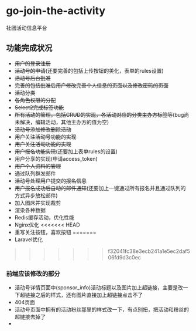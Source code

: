 # go-join-the-activity
社团活动信息平台

## 功能完成状况

- ~~用户的登录注册~~
- ~~活动号的申请~~(还要完善的包括上传按钮的美化，表单的rules设置)
- ~~活动号后台批准~~
- ~~完善的包括批准后用户修改完善个人信息的页面以及修改密码的页面~~
- ~~活动分类~~
- ~~各角色权限的分配~~
- ~~Select2完成标签功能~~
- ~~所有活动的管理，包括CRUD的实现，各活动对应的分类主办方标签等~~(bug尚未解决，编辑活动，其他主办方的值为空)
- ~~活动号添加修改删除活动~~
- ~~用户关注活动号功能的实现~~
- ~~用户关注活动功能的实现~~
- ~~用户报名功能实现~~(还要加上表单rules的设置)
- 用户分享的实现(申请access_token)
- ~~用户个人资料的管理~~
- 通过队列群发邮件
- ~~活动号处理用户提交的报名信息~~
- ~~用户报名成功后自动的邮件通知~~(还要加上一键通过所有报名并且通过队列的方式异步放松邮件)
- 加入图床并实现裁剪
- 渲染各种数据
- Redis缓存活动，优化性能
- Nginx优化
<<<<<<< HEAD
- 重写关注按钮，喜欢按钮
=======
- Laravel优化
>>>>>>> f32041fc38e3ecb241a1e5ec2daf506fd9d3c0ec

### 前端应该修改的部分

- 活动号详情页面中(sponsor_info)活动标题以及图片加上超链接，主要是改一下超链接之后的样式，还有图片直接加上超链接点击不了
- 404页面
- 活动号页面中拥有的活动粉丝那里的样式改一下，有点别扭，把活动和粉丝的超链接去掉了
- 
